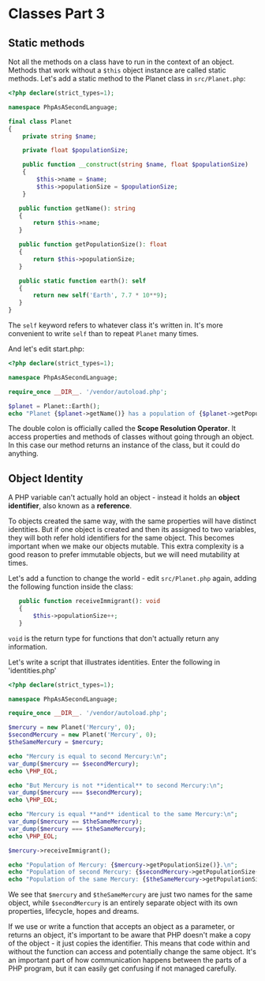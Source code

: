 # Classes Part 3

## Static methods

Not all the methods on a class have to run in the context of an object. Methods that work without a `$this` object 
instance are called static methods. Let's add a static method to the Planet class in `src/Planet.php`:

```php
<?php declare(strict_types=1);

namespace PhpAsASecondLanguage;

final class Planet
{
    private string $name;

    private float $populationSize;

    public function __construct(string $name, float $populationSize) 
    {
        $this->name = $name;
        $this->populationSize = $populationSize;
    }

   public function getName(): string
   {
       return $this->name;
   }

   public function getPopulationSize(): float
   {
       return $this->populationSize;
   }

   public static function earth(): self
   {
       return new self('Earth', 7.7 * 10**9);
   }
}
```

<!-- 
  Where is self officially defined? It isn't listed at https://www.php.net/manual/en/reserved.keywords.php . Only
  mentioned in passing at https://www.php.net/manual/en/language.oop5.basic.php . 
  -->

The `self` keyword refers to whatever class it's written in. It's more convenient to write `self` than to repeat 
`Planet` many times.

And let's edit start.php:

```php
<?php declare(strict_types=1);

namespace PhpAsASecondLanguage;

require_once __DIR__. '/vendor/autoload.php';

$planet = Planet::Earth();
echo "Planet {$planet->getName()} has a population of {$planet->getPopulationSize()}.\n";
```

The double colon is officially called the **Scope Resolution Operator**. It access properties and methods of classes
without going through an object. In this case our method returns an instance of the class, but it could
do anything.

## Object Identity

A PHP variable can't actually hold an object - instead it holds an **object identifier**, also known as a **reference**.

To objects created the same way, with the same properties will have distinct identities. But if one object is created
and then its assigned to two variables, they will both refer hold identifiers for the same object. This becomes 
important when we make our objects mutable. This extra complexity is a good reason to prefer immutable objects, but
we will need mutability at times.

Let's add a function to change the world - edit `src/Planet.php` again, adding the following function inside the class:

```php
   public function receiveImmigrant(): void
   {
       $this->populationSize++;
   }
```

`void` is the return type for functions that don't actually return any information.

Let's write a script that illustrates identities. Enter the following in 'identities.php'
```php
<?php declare(strict_types=1);

namespace PhpAsASecondLanguage;

require_once __DIR__. '/vendor/autoload.php';

$mercury = new Planet('Mercury', 0);
$secondMercury = new Planet('Mercury', 0);
$theSameMercury = $mercury;

echo "Mercury is equal to second Mercury:\n";
var_dump($mercury == $secondMercury);
echo \PHP_EOL;

echo "But Mercury is not **identical** to second Mercury:\n";
var_dump($mercury === $secondMercury);
echo \PHP_EOL;

echo "Mercury is equal **and** identical to the same Mercury:\n";
var_dump($mercury == $theSameMercury);
var_dump($mercury === $theSameMercury);
echo \PHP_EOL;

$mercury->receiveImmigrant();

echo "Population of Mercury: {$mercury->getPopulationSize()}.\n";
echo "Population of second Mercury: {$secondMercury->getPopulationSize()}.\n";
echo "Population of the same Mercury: {$theSameMercury->getPopulationSize()}.\n";
```

We see that `$mercury` and `$theSameMercury` are just two names for the same object, while `$secondMercury` is an 
entirely separate object with its own properties, lifecycle, hopes and dreams.

If we use or write a function that accepts an object as a parameter, or returns an object, it's important to be aware
that PHP doesn't make a copy of the object - it just copies the identifier. This means that code within and without
the function can access and potentially change the same object. It's an important part of how communication happens
between the parts of a PHP program, but it can easily get confusing if not managed carefully.
